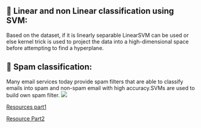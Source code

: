 :radio_button: Linear and non Linear classification using SVM:<br/>
---------------
Based on the dataset, if it is linearly separable  LinearSVM can be used or
else  kernel trick is used to project the data into a high-dimensional space before attempting to find a hyperplane.
<br/>


:radio_button: Spam classification:<br/>
-------------
Many email services today provide spam filters that are able to classify emails 
into spam and non-spam email with high accuracy.SVMs are used to build own spam filter.
![](https://github.com/neha-duggirala/100DaysOfMLCode/blob/master/infographics/svm_infographic.png)

[Resources part1](https://towardsdatascience.com/support-vector-machines-soft-margin-formulation-and-kernel-trick-4c9729dc8efe)

[Resource Part2](https://towardsdatascience.com/support-vector-machine-introduction-to-machine-learning-algorithms-934a444fca47)
